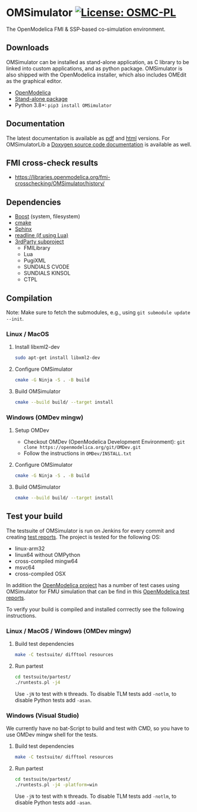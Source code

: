 # OMSimulator [![License: OSMC-PL](https://img.shields.io/badge/license-OSMC--PL-lightgrey.svg)](OSMC-License.txt)

The OpenModelica FMI & SSP-based co-simulation environment.

## Downloads

OMSimulator can be installed as stand-alone application, as C library to be linked into custom applications, and as python package. OMSimulator is also shipped with the OpenModelica installer, which also includes OMEdit as the graphical editor.

* [OpenModelica](https://openmodelica.org/)
* [Stand-alone package](https://build.openmodelica.org/omsimulator/)
* Python 3.8+: `pip3 install OMSimulator`

## Documentation

The latest documentation is available as [pdf](https://openmodelica.org/doc/OMSimulator/master/OMSimulator.pdf) and [html](https://openmodelica.org/doc/OMSimulator/master/html/) versions.
For OMSimulatorLib a [Doxygen source code documentation](https://openmodelica.org/doc/OMSimulator/master/OMSimulatorLib/) is available as well.

## FMI cross-check results

* https://libraries.openmodelica.org/fmi-crosschecking/OMSimulator/history/

## Dependencies

- [Boost](http://www.boost.org/) (system, filesystem)
- [cmake](http://www.cmake.org)
- [Sphinx](http://www.sphinx-doc.org/en/stable/)
- [readline (if using Lua)](http://git.savannah.gnu.org/cgit/readline.git)
- [3rdParty subproject](https://github.com/OpenModelica/OMSimulator-3rdParty)
  - FMILibrary
  - Lua
  - PugiXML
  - SUNDIALS CVODE
  - SUNDIALS KINSOL
  - CTPL

## Compilation

Note: Make sure to fetch the submodules, e.g., using `git submodule update --init`.

### Linux / MacOS

1. Install libxml2-dev

   ```bash
   sudo apt-get install libxml2-dev
   ```

1. Configure OMSimulator

   ```bash
   cmake -G Ninja -S . -B build
   ```

1. Build OMSimulator

   ```bash
   cmake --build build/ --target install
   ```

### Windows (OMDev mingw)

1. Setup OMDev

   - Checkout OMDev (OpenModelica Development Environment): `git clone https://openmodelica.org/git/OMDev.git`
   - Follow the instructions in `OMDev/INSTALL.txt`

1. Configure OMSimulator

   ```bash
   cmake -G Ninja -S . -B build
   ```

1. Build OMSimulator

   ```bash
   cmake --build build/ --target install

## Test your build

The testsuite of OMSimulator is run on Jenkins for every commit and creating
[test reports](https://test.openmodelica.org/jenkins/job/OMSimulator/job/master/lastSuccessfulBuild/testReport/).
The project is tested for the following OS:
   - linux-arm32
   - linux64 without OMPython
   - cross-compiled mingw64
   - msvc64
   - cross-compiled OSX

In addition the [OpenModelica project](https://github.com/OpenModelica/OpenModelica) has a number of test cases using OMSimulator for FMU simulation that can be find in this [OpenModelica test reports](https://test.openmodelica.org/jenkins/job/OpenModelica/job/master/lastSuccessfulBuild/testReport/).

To verify your build is compiled and installed corrrectly see the following instructions.

### Linux / MacOS / Windows (OMDev mingw)

1. Build test dependencies
   ```bash
   make -C testsuite/ difftool resources
   ```

2. Run partest

   ```bash
   cd testsuite/partest/
   ./runtests.pl -j4
   ```
   Use `-jN` to test with `N` threads.
   To disable TLM tests add `-notlm`, to disable Python tests add `-asan`.

### Windows (Visual Studio)

We currently have no bat-Script to build and test with CMD, so you have to use OMDev mingw shell for the tests.

1. Build test dependencies
   ```bash
   make -C testsuite/ difftool resources
   ```

2. Run partest

   ```bash
   cd testsuite/partest/
   ./runtests.pl -j4 -platform=win
   ```
   Use `-jN` to test with `N` threads.
   To disable TLM tests add `-notlm`, to disable Python tests add `-asan`.

